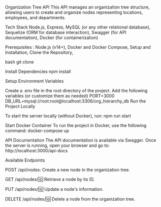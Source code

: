 Organization Tree API
This API manages an organization tree structure, allowing users to create and organize nodes representing locations, employees, and departments. 

Tech Stack
Node.js, 
Express, 
MySQL (or any other relational database), 
Sequelize (ORM for database interaction), 
Swagger (for API documentation), 
Docker (for containerization)

Prerequisites : 
Node.js (v14+), 
Docker and Docker Compose, 
Setup and Installation, 
Clone the Repository, 

bash
git clone <repository-url>

Install Dependencies
npm install

Setup Environment Variables

Create a .env file in the root directory of the project. Add the following variables (or customize them as needed)
PORT=3000
DB_URL=mysql://root:root@localhost:3306/org_hierarchy_db
Run the Project Locally

To start the server locally (without Docker), run:
npm run start

Start Docker Container
To run the project in Docker, use the following command:
docker-compose up

API Documentation
The API documentation is available via Swagger. Once the server is running, open your browser and go to:
http://localhost:3000/api-docs

Available Endpoints

POST /api/nodes: Create a new node in the organization tree.

GET /api/nodes/:id: Retrieve a node by its ID.

PUT /api/nodes/:id: Update a node's information.

DELETE /api/nodes/:id: Delete a node from the organization tree.